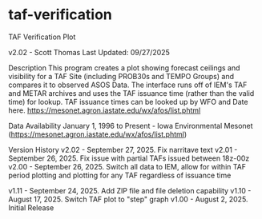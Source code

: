 # taf-verification
TAF Verification Plot

v2.02 - Scott Thomas
Last Updated: 09/27/2025

Description
This program creates a plot showing forecast ceilings and visibility for a TAF Site (including PROB30s and TEMPO Groups) and compares it to observed ASOS Data. The interface runs off of IEM's TAF and METAR archives and uses the TAF issuance time (rather than the valid time) for lookup. TAF issuance times can be looked up by WFO and Date here. https://mesonet.agron.iastate.edu/wx/afos/list.phtml

Data Availability
January 1, 1996 to Present - Iowa Environmental Mesonet (https://mesonet.agron.iastate.edu/wx/afos/list.phtml)

Version History
v2.02 - September 27, 2025. Fix narritave text
v2.01 - September 26, 2025. Fix issue with partial TAFs issued between 18z-00z
v2.00 - September 26, 2025. Switch all data to IEM, allow for within TAF period plotting and plotting for any TAF regardless of issuance time

v1.11 - September 24, 2025. Add ZIP file and file deletion capability
v1.10 - August 17, 2025. Switch TAF plot to "step" graph
v1.00 - August 2, 2025. Initial Release
